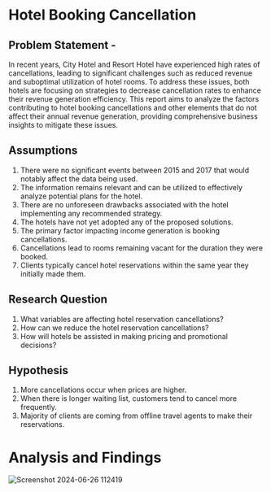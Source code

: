 # Hotel Booking Cancellation

## Problem Statement -

In recent years, City Hotel and Resort Hotel have experienced high rates of cancellations, leading to significant challenges such as reduced revenue and suboptimal utilization of hotel rooms. To address these issues, both hotels are focusing on strategies to decrease cancellation rates to enhance their revenue generation efficiency. This report aims to analyze the factors contributing to hotel booking cancellations and other elements that do not affect their annual revenue generation, providing comprehensive business insights to mitigate these issues.

## Assumptions 

1. There were no significant events between 2015 and 2017 that would notably affect the data being used.
2. The information remains relevant and can be utilized to effectively analyze potential plans for the hotel.
3. There are no unforeseen drawbacks associated with the hotel implementing any recommended strategy.
4. The hotels have not yet adopted any of the proposed solutions.
5. The primary factor impacting income generation is booking cancellations.
6. Cancellations lead to rooms remaining vacant for the duration they were booked.
7. Clients typically cancel hotel reservations within the same year they initially made them.

## Research Question 

1. What variables are affecting hotel reservation cancellations?
2. How can we reduce the hotel reservation cancellations?
3. How will hotels be assisted in making pricing and promotional decisions?

## Hypothesis

1. More cancellations occur when prices are higher.
2. When there is longer waiting list, customers tend to cancel more frequently.
3. Majority of clients are coming from offline travel agents to make their reservations.

# Analysis and Findings

![Screenshot 2024-06-26 112419](https://github.com/Muss2000/Hotel_booking/assets/123358021/27688684-842c-4a14-b6f3-805da15a26e9)







